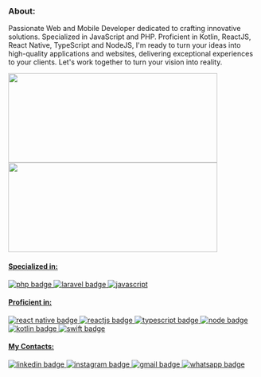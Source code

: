 ### About:
  Passionate Web and Mobile Developer dedicated to crafting innovative solutions. Specialized in JavaScript and PHP. Proficient in Kotlin, ReactJS, React Native, TypeScript and NodeJS, I'm ready to turn your ideas into high-quality applications and websites, delivering exceptional experiences to your clients. Let's work together to turn your vision into reality.
  
  <div>
    <a href="https://github.com/liercesantos">
    <img width="420em" height="180em" src="https://github-readme-stats-sigma-five.vercel.app/api?username=liercesantos&show_icons=true&theme=algolia&include_all_commits=true&count_private=true&hide=stars"/>
    <img width="420em" height="180em" src="https://github-readme-stats-liercesantos-projects.vercel.app/api/top-langs/?username=liercesantos&layout=compact&langs_count=5&theme=algolia&hide=Pug,CMake,Dart,Blade,C%2B%2B,CSS,Java,Objective-C%2B%2B,Ruby,Objective-C,HTML,Starlark,Shell,Vue,Makefile,C"/>
  </div>

#### Specialized in:
  <div>
    <img src="https://img.shields.io/badge/php-7A86B8?style=for-the-badge&logo=php&logoColor=white" alt="php badge" />
    <img src="https://img.shields.io/badge/laravel-EB4432?style=for-the-badge&logo=laravel&logoColor=white" alt="laravel badge" />
    <img src="https://img.shields.io/badge/javascript-%23323330.svg?style=for-the-badge&logo=javascript&logoColor=%23F7DF1E" alt="javascript" />
  </div>
  
#### Proficient in:
  <div>
    <img src="https://img.shields.io/badge/react_native-%2320232a.svg?style=for-the-badge&logo=react&logoColor=%2361DAFB" alt="react native badge" /> 
    <img src="https://img.shields.io/badge/react-%2320232a.svg?style=for-the-badge&logo=react&logoColor=%2361DAFB" alt="reactjs badge" /> 
    <img src="https://img.shields.io/badge/typescript-%23007ACC.svg?style=for-the-badge&logo=typescript&logoColor=white" alt="typescript badge" />
    <img src="https://img.shields.io/badge/node.js-6DA55F?style=for-the-badge&logo=node.js&logoColor=white" alt="node badge" />  
    <img src="https://img.shields.io/badge/kotlin-7F52FF?style=for-the-badge&logo=kotlin&logoColor=white" alt="kotlin badge" />
    <img src="https://img.shields.io/badge/swift-FF8170?style=for-the-badge&logo=swift&logoColor=white" alt="swift badge" />
  </div>

#### My Contacts:

  <div>
    <a href="https://www.linkedin.com/in/lierce-dos-santos" target="_blank">
      <img src="https://img.shields.io/badge/linkedin-%230077B5.svg?style=for-the-badge&logo=linkedin&logoColor=white" alt="linkedin badge"/>
    </a>
    <a href="https://www.instagram.com/lierce.kt" target="_blank">
      <img src="https://img.shields.io/badge/Instagram-%23E4405F.svg?style=for-the-badge&logo=Instagram&logoColor=white" alt="instagram badge"/>
    </a>         
    <a href="mailto:santos.lierce@gmail.com" target="_blank">
      <img src="https://img.shields.io/badge/Gmail-D14836?style=for-the-badge&logo=gmail&logoColor=white" alt="gmail badge"/>
    </a>
    <a href="https://api.whatsapp.com/send?phone=5521979114352" target="_blank">
      <img src="https://img.shields.io/badge/whatsapp-00A884?style=for-the-badge&logo=whatsapp&logoColor=white" alt="whatsapp badge" />
    </a>
  </div>
